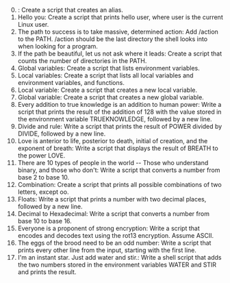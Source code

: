  0. <o>: Create a script that creates an alias.
 1. Hello you: Create a script that prints hello user, where user is the current Linux user.
 2. The path to success is to take massive, determined action: Add /action to the PATH. /action should be the last directory the shell looks into when looking for a program.
 3. If the path be beautiful, let us not ask where it leads: Create a script that counts the number of directories in the PATH.
 4. Global variables: Create a script that lists environment variables.
 5. Local variables: Create a script that lists all local variables and environment variables, and functions.
 6. Local variable: Create a script that creates a new local variable.
 7. Global variable: Create a script that creates a new global variable.
 8. Every addition to true knowledge is an addition to human power: Write a script that prints the result of the addition of 128 with the value stored in the environment variable TRUEKNOWLEDGE, followed by a new line.
 9. Divide and rule: Write a script that prints the result of POWER divided by DIVIDE, followed by a new line.
 10. Love is anterior to life, posterior to death, initial of creation, and the exponent of breath: Write a script that displays the result of BREATH to the power LOVE.
 11. There are 10 types of people in the world -- Those who understand binary, and those who don't: Write a script that converts a number from base 2 to base 10.
 12. Combination: Create a script that prints all possible combinations of two letters, except oo.
 13. Floats: Write a script that prints a number with two decimal places, followed by a new line.
 14. Decimal to Hexadecimal: Write a script that converts a number from base 10 to base 16.
 15. Everyone is a proponent of strong encryption: Write a script that encodes and decodes text using the rot13 encryption. Assume ASCII.
 16. The eggs of the brood need to be an odd number: Write a script that prints every other line from the input, starting with the first line.
 17. I'm an instant star. Just add water and stir.: Write a shell script that adds the two numbers stored in the environment variables WATER and STIR and prints the result.
